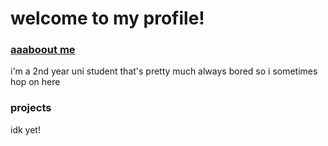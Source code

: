 # welcome to my profile!

### <ins>aaaboout me</ins>

i'm a 2nd year uni student that's pretty much always bored so i sometimes hop on here

### projects

idk yet!
